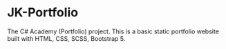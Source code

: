 # JK-Portfolio
The C# Academy (Portfolio) project. This is a basic static portfolio website built with HTML, CSS, SCSS, Bootstrap 5.
